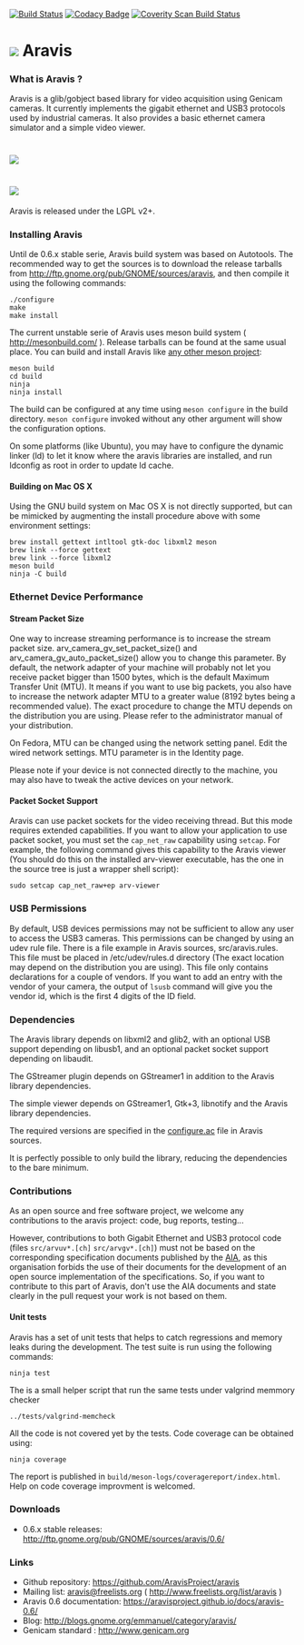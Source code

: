 [![Build Status](https://travis-ci.org/AravisProject/aravis.svg?branch=master)](https://travis-ci.org/AravisProject/aravis)
[![Codacy Badge](https://api.codacy.com/project/badge/Grade/fa7d9c88e5594d709ab44e8bad01a569)](https://www.codacy.com/app/EmmanuelP/aravis?utm_source=github.com&amp;utm_medium=referral&amp;utm_content=AravisProject/aravis&amp;utm_campaign=Badge_Grade)
[![Coverity Scan Build Status](https://scan.coverity.com/projects/aravisproject-aravis/badge.svg)](https://scan.coverity.com/projects/aravisproject-aravis)

# ![](viewer/icons/gnome/256x256/apps/aravis.png) Aravis

### What is Aravis ?

Aravis is a glib/gobject based library for video acquisition using Genicam cameras. It currently implements the gigabit ethernet and USB3 protocols used by industrial cameras. It also provides a basic ethernet camera simulator and a simple video viewer.

# ![](viewer/data/aravis.png)
# ![](viewer/data/aravis-video.png)

Aravis is released under the LGPL v2+.

### Installing Aravis

Until de 0.6.x stable serie, Aravis build system was based on Autotools. The recommended way to get the sources is to download the release tarballs from http://ftp.gnome.org/pub/GNOME/sources/aravis, and then compile it using the following commands:

```
./configure
make
make install
```

The current unstable serie of Aravis uses meson build system ( http://mesonbuild.com/ ). Release tarballs can be found at the same usual place. You can build and install Aravis like [any other meson project](http://mesonbuild.com/Quick-guide.html#compiling-a-meson-project):

```
meson build
cd build
ninja
ninja install
```

The build can be configured at any time using `meson configure` in the build directory. `meson configure` invoked without any other argument will show the configuration options.

On some platforms (like Ubuntu), you may have to configure the dynamic linker (ld) to let it know where the aravis libraries are installed, and run ldconfig as root in order to update ld cache.

#### Building on Mac OS X

Using the GNU build system on Mac OS X is not directly supported, but can be mimicked by augmenting the install procedure above with some environment settings:

```
brew install gettext intltool gtk-doc libxml2 meson
brew link --force gettext
brew link --force libxml2
meson build
ninja -C build
```

### Ethernet Device Performance

#### Stream Packet Size

One way to increase streaming performance is to increase the stream packet size. arv_camera_gv_set_packet_size() and arv_camera_gv_auto_packet_size() allow you to change this parameter. By default, the network adapter of your machine will probably not let you receive packet bigger than 1500 bytes, which is the default Maximum Transfer Unit (MTU). It means if you want to use big packets, you also have to increase the network adapter MTU to a greater walue (8192 bytes being a recommended value). The exact procedure to change the MTU depends on the distribution you are using. Please refer to the administrator manual of your distribution.

On Fedora, MTU can be changed using the network setting panel. Edit the wired network settings. MTU parameter is in the Identity page.

Please note if your device is not connected directly to the machine, you may also have to tweak the active devices on your network.

#### Packet Socket Support

Aravis can use packet sockets for the video receiving thread. But this mode requires extended capabilities. If you want to allow your application to use packet socket, you must set the `cap_net_raw` capability using `setcap`. For example, the following command gives this capability to the Aravis viewer (You should do this on the installed arv-viewer executable, has the one in the source tree is just a wrapper shell script):

```
sudo setcap cap_net_raw+ep arv-viewer
```

### USB Permissions

By default, USB devices permissions may not be sufficient to allow any user to access the USB3 cameras. This permissions can be changed by using an udev rule file. There is a file example in Aravis sources, src/aravis.rules. This file must be placed in /etc/udev/rules.d directory (The exact location may depend on the distribution you are using). This file only contains declarations for a couple of vendors. If you want to add an entry with the vendor of your camera, the output of `lsusb` command will give you the vendor id, which is the first 4 digits of the ID field.

### Dependencies

The Aravis library depends on libxml2 and glib2, with an optional USB support depending on libusb1, and an optional packet socket support depending on libaudit.

The GStreamer plugin depends on GStreamer1 in addition to the Aravis library dependencies.

The simple viewer depends on GStreamer1, Gtk+3, libnotify and the Aravis library dependencies.

The required versions are specified in the [configure.ac](https://github.com/AravisProject/aravis/blob/master/configure.ac#L67) file in Aravis sources.

It is perfectly possible to only build the library, reducing the dependencies to the bare minimum.

### Contributions

As an open source and free software project, we welcome any contributions to the aravis project: code, bug reports, testing...

However, contributions to both Gigabit Ethernet and USB3 protocol code (files `src/arvuv*.[ch]` `src/arvgv*.[ch]`) must not be based on the corresponding specification documents published by the [AIA](http://http://www.visiononline.org/), as this organisation forbids the use of their documents for the development of an open source implementation of the specifications. So, if you want to contribute to this part of Aravis, don't use the AIA documents and state clearly in the pull request your work is not based on them.

#### Unit tests

Aravis has a set of unit tests that helps to catch regressions and memory leaks during the development. The test suite is run using the following commands:

```
ninja test
```

The is a small helper script that run the same tests under valgrind memmory checker

```
../tests/valgrind-memcheck
```

All the code is not covered yet by the tests. Code coverage can be obtained using:

```
ninja coverage
```

The report is published in `build/meson-logs/coveragereport/index.html`. Help on code coverage improvment is welcomed.

### Downloads

* 0.6.x stable releases: http://ftp.gnome.org/pub/GNOME/sources/aravis/0.6/

### Links

* Github repository: https://github.com/AravisProject/aravis
* Mailing list: aravis@freelists.org ( http://www.freelists.org/list/aravis )
* Aravis 0.6 documentation: https://aravisproject.github.io/docs/aravis-0.6/
* Blog: http://blogs.gnome.org/emmanuel/category/aravis/
* Genicam standard : http://www.genicam.org
